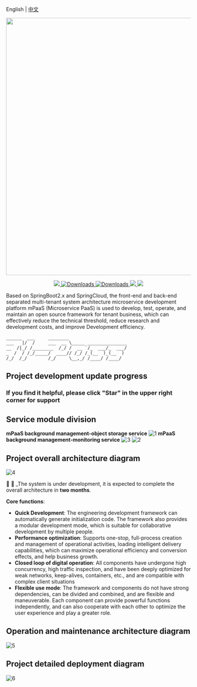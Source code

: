 English | [中文](/README.cn.md)

<p align="center">
	<a href="#"><img src="https://images.gitee.com/uploads/images/2019/1009/235538_73450b95_1468963.png" width="700"></a>
</p>
<p align="center">
	<a target="_blank" href="https://search.maven.org/search?q=M-PasS">
		<img src="https://img.shields.io/badge/Maven Central-1.12.0-blue.svg" ></img>
	</a>
        <a target="_blank" href="https://gitee.com/ibyte/M-Pass">
		<img src="https://img.shields.io/badge/Spring%20Boot-2.0.9.RELEASE-blue" alt="Downloads"/>
	</a>
        <a target="_blank" href="https://gitee.com/ibyte/M-Pass">
		<img src="https://img.shields.io/badge/Spring%20Cloud-Finchley.SR4-blue" alt="Downloads"/>
	</a>
	<a target="_blank" href="https://www.oracle.com/technetwork/java/javase/downloads/index.html">
		<img src="https://img.shields.io/badge/JDK-1.8+-green.svg" ></img>
	</a>
	<a target="_blank" href="https://gitee.com/ibyte/M-Pass" title="API文档">
		<img src="https://img.shields.io/badge/Api Docs-1.12.0-orange.svg" ></img>
	</a>
</p>

Based on SpringBoot2.x and SpringCloud, the front-end and back-end separated multi-tenant system architecture microservice development platform mPaaS (Microservice PaaS) is used to develop, test, operate, and maintain an open source framework for tenant business, which can effectively reduce the technical threshold, reduce research and development costs, and improve Development efficiency.

    ______  ___     ________                      
    ___   |/  /     ___  __ \_____ _______________
    __  /|_/ /________  /_/ /  __ `/_  ___/_  ___/
    _  /  / /_/_____/  ____// /_/ /_(__  )_(__  )
    /_/  /_/        /_/     \__,_/ /____/ /____/ 


## Project development update progress
### If you find it helpful, please click "Star" in the upper right corner for support

## Service module division
**mPaaS background management-object storage service**
![1](https://oss-weslie.oss-cn-shanghai.aliyuncs.com/data/github_content_pic/202520_300742bc_1468963.png)
**mPaaS background management-monitoring service**
![3](https://oss-weslie.oss-cn-shanghai.aliyuncs.com/data/github_content_pic/203652_34bdd173_1468963.png)
![2](https://oss-weslie.oss-cn-shanghai.aliyuncs.com/data/github_content_pic/203723_a461baf2_1468963.png)

## Project overall architecture diagram
![4](https://images.gitee.com/uploads/images/2019/1018/020143_0d434b4a_1468963.jpeg "mPass_Springcloud微服务架构.jpg")

:anger: :facepunch:  _The system is under development, it is expected to complete the overall architecture in **two months**.

**Core functions**:
- **Quick Development**: The engineering development framework can automatically generate initialization code. The framework also provides a modular development mode, which is suitable for collaborative development by multiple people.
- **Performance optimization**: Supports one-stop, full-process creation and management of operational activities, loading intelligent delivery capabilities, which can maximize operational efficiency and conversion effects, and help business growth.
- **Closed loop of digital operation**: All components have undergone high concurrency, high traffic inspection, and have been deeply optimized for weak networks, keep-alives, containers, etc., and are compatible with complex client situations
- **Flexible use mode**: The framework and components do not have strong dependencies, can be divided and combined, and are flexible and maneuverable. Each component can provide powerful functions independently, and can also cooperate with each other to optimize the user experience and play a greater role.

## Operation and maintenance architecture diagram
![5](https://images.gitee.com/uploads/images/2019/1025/005728_9d45ec29_1468963.png "ops.png")

## Project detailed deployment diagram
![6](https://images.gitee.com/uploads/images/2019/1025/005737_ba969737_1468963.png "deploy.png")